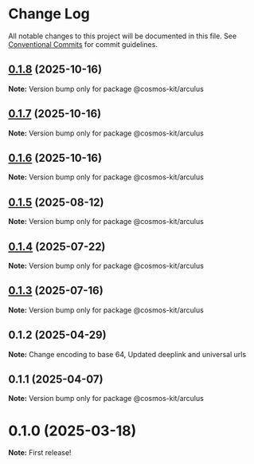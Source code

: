 # Change Log

All notable changes to this project will be documented in this file.
See [Conventional Commits](https://conventionalcommits.org) for commit guidelines.

## [0.1.8](https://github.com/hyperweb-io/cosmos-kit/compare/@cosmos-kit/arculus@0.1.7...@cosmos-kit/arculus@0.1.8) (2025-10-16)

**Note:** Version bump only for package @cosmos-kit/arculus





## [0.1.7](https://github.com/hyperweb-io/cosmos-kit/compare/@cosmos-kit/arculus@0.1.6...@cosmos-kit/arculus@0.1.7) (2025-10-16)

**Note:** Version bump only for package @cosmos-kit/arculus





## [0.1.6](https://github.com/hyperweb-io/cosmos-kit/compare/@cosmos-kit/arculus@0.1.5...@cosmos-kit/arculus@0.1.6) (2025-10-16)

**Note:** Version bump only for package @cosmos-kit/arculus





## [0.1.5](https://github.com/hyperweb-io/cosmos-kit/compare/@cosmos-kit/arculus@0.1.4...@cosmos-kit/arculus@0.1.5) (2025-08-12)

**Note:** Version bump only for package @cosmos-kit/arculus





## [0.1.4](https://github.com/hyperweb-io/cosmos-kit/compare/@cosmos-kit/arculus@0.1.3...@cosmos-kit/arculus@0.1.4) (2025-07-22)

**Note:** Version bump only for package @cosmos-kit/arculus





## [0.1.3](https://github.com/hyperweb-io/cosmos-kit/compare/@cosmos-kit/arculus@0.1.1...@cosmos-kit/arculus@0.1.3) (2025-07-16)

**Note:** Version bump only for package @cosmos-kit/arculus





## 0.1.2 (2025-04-29)

**Note:** Change encoding to base 64, Updated deeplink and universal urls

## 0.1.1 (2025-04-07)

**Note:** Version bump only for package @cosmos-kit/arculus

# 0.1.0 (2025-03-18)

**Note:** First release!
